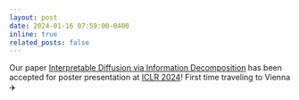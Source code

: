 ```yaml
---
layout: post
date: 2024-01-16 07:59:00-0400
inline: true
related_posts: false
---
```


Our paper [Interpretable Diffusion via Information Decomposition](https://openreview.net/forum?id=X6tNkN6ate) has been accepted for poster presentation at [ICLR 2024](https://iclr.cc/)! First time traveling to Vienna ✈️